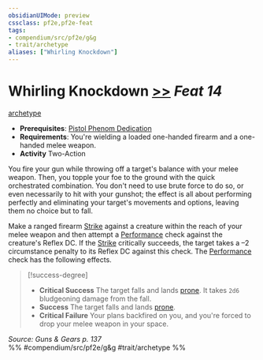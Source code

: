 ```yaml
---
obsidianUIMode: preview
cssclass: pf2e,pf2e-feat
tags:
- compendium/src/pf2e/g&g
- trait/archetype
aliases: ["Whirling Knockdown"]
---
```

# Whirling Knockdown  [>>](rules/core-rulebook/chapter-9-playing-the-game.md#Actions "Two-Action") *Feat 14*  
[archetype](rules/traits/archetype.md "Archetype Feat Trait")  

- **Prerequisites**: [Pistol Phenom Dedication](compendium/feats/pistol-phenom-dedication-g-g.md)
- **Requirements**: You're wielding a loaded one-handed firearm and a one-handed melee weapon.
- **Activity** Two-Action

You fire your gun while throwing off a target's balance with your melee weapon. Then, you topple your foe to the ground with the quick orchestrated combination. You don't need to use brute force to do so, or even necessarily to hit with your gunshot; the effect is all about performing perfectly and eliminating your target's movements and options, leaving them no choice but to fall.

Make a ranged firearm [Strike](rules/actions/strike.md) against a creature within the reach of your melee weapon and then attempt a [Performance](compendium/skills.md#Performance) check against the creature's Reflex DC. If the [Strike](rules/actions/strike.md) critically succeeds, the target takes a –2 circumstance penalty to its Reflex DC against this check. The [Performance](compendium/skills.md#Performance) check has the following effects.

> [!success-degree] 
> - **Critical Success** The target falls and lands [prone](rules/conditions.md#Prone). It takes `2d6` bludgeoning damage from the fall.
> - **Success** The target falls and lands [prone](rules/conditions.md#Prone).
> - **Critical Failure** Your plans backfired on you, and you're forced to drop your melee weapon in your space.

*Source: Guns & Gears p. 137*  
%% #compendium/src/pf2e/g&g #trait/archetype %%